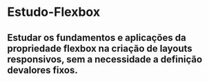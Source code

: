 # Estudo-Flexbox
 
## Estudar os fundamentos e aplicações da propriedade flexbox na criação de layouts responsivos, sem a necessidade a definição devalores fixos.


